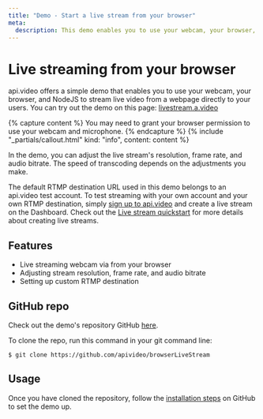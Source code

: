 ```yaml
---
title: "Demo - Start a live stream from your browser"
meta:
  description: This demo enables you to use your webcam, your browser, and NodeJS to stream live video from a webpage to your users.
---
```


# Live streaming from your browser

api.video offers a simple demo that enables you to use your webcam, your browser, and NodeJS to stream live video from a webpage directly to your users. You can try out the demo on this page: [livestream.a.video](https://livestream.a.video/)

{% capture content %}
You may need to grant your browser permission to use your webcam and microphone.
{% endcapture %}
{% include "_partials/callout.html" kind: "info", content: content %}

In the demo, you can adjust the live stream's resolution, frame rate, and audio bitrate. The speed of transcoding depends on the adjustments you make.

The default RTMP destination URL used in this demo belongs to an api.video test account. To test streaming with your own account and your own RTMP destination, simply [sign up to api.video](https://dashboard.api.video/register) and create a live stream on the Dashboard. Check out the [Live stream quickstart](https://docs.api.video/live-streaming/create-a-live-stream#live-stream-immediately-from-your-dashboard) for more details about creating live streams.

## Features

- Live streaming webcam via from your browser
- Adjusting stream resolution, frame rate, and audio bitrate
- Setting up custom RTMP destination

## GitHub repo

Check out the demo's repository GitHub [here](https://github.com/apivideo/browserLiveStream).

To clone the repo, run this command in your git command line:

```
$ git clone https://github.com/apivideo/browserLiveStream
```

## Usage

Once you have cloned the repository, follow the [installation steps](https://github.com/apivideo/browserLiveStream#installation) on GitHub to set the demo up.
